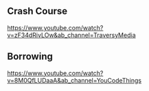 ## Crash Course
https://www.youtube.com/watch?v=zF34dRivLOw&ab_channel=TraversyMedia

## Borrowing
https://www.youtube.com/watch?v=8M0QfLUDaaA&ab_channel=YouCodeThings
